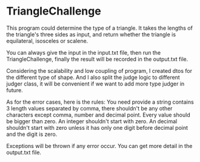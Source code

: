 # TriangleChallenge

 This program could determine the type of a triangle. 
 It takes the lengths of the triangle's three sides as input, and return whether the triangle is equilateral, isosceles or scalene.
 
 You can always give the input in the input.txt file, then run the TriangleChallenge, finally the result will be recorded in the output.txt file.
 
 Considering the scalability and low coupling of program, I created dtos for the different type of shape.
 And I also split the judge logic to different judger class, it will be convenient if we want to add more type judger in future.
 
 As for the error cases, here is the rules:
 You need provide a string contains 3 length values separated by comma, there shouldn't be any other characters except comma, number and decimal point.
 Every value should be bigger than zero.
 An integer shouldn't start with zero.
 An decimal shouldn't start with zero unless it has only one digit before decimal point and the digit is zero.
 
 Exceptions will be thrown if any error occur. You can get more detail in the output.txt file. 
 